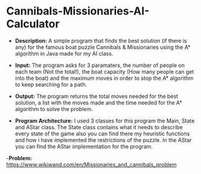 # Cannibals-Missionaries-AI-Calculator

- **Description:**
A simple program that finds the best solution (if there is any) for the famous boat puzzle Cannibals & Missionaries using the A* algorithm in Java made for my AI class.

- **Input:**
The program asks for 3 paramaters, the number of people on each team (Not the total!), the boat capacity (How many people can get into the boat) and the maximum moves in order to stop the A* algorithm to keep searching for a path.

- **Output:**
The program returns the total moves needed for the best solution, a list with the moves made and the time needed for the A* algorithm to solve the problem.

- **Program Architecture:**
I used 3 classes for this program the Main, State and AStar class.
The State class contains what it needs to describe every state of the game also you can find there my heuristic functions and how i have implemented the restrictions of the puzzle. 
In the AStar you can find the AStar implementation for the program.

-**Problem:**
https://www.wikiwand.com/en/Missionaries_and_cannibals_problem

